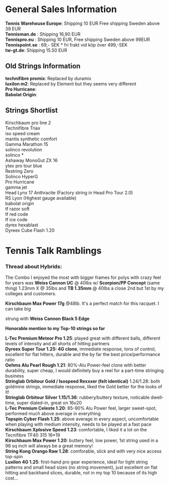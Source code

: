 # General Sales Information

**Tennis Warehouse Europe**: Shipping 10 EUR Free shipping Sweden above 39 EUR  
**Tennisman.de** : Shipping 16,90 EUR  
**Tennispro.eu** : Shipping 10 EUR, Free shipping Sweden above 99EUR  
**Tennispoint.se** : 69,- SEK * fri frakt vid köp över 499,-SEK  
**tw-gt.de**: Shipping 15.50 EUR  

## Old Strings Information

**technifibre promix**: Replaced by duramix   
**luxilon m2**: Replaced by Element but they seems very different  
**Pro Hurricane**:  
**Babolat Origin**:  

## Strings Shortlist

Kirschbaum pro line 2  
Technifibre Triax  
iso speed cream  
mantis synthetic comfort  
Gamma Marathon 15  
solinco revolution  
solinco *  
Ashaway MonoGut ZX 16  
ytex pro tour blue  
Restring Zero  
Solinco HyperG  
Pro Hurricane  
gamma jet  
Head Lynx 17 Anthracite (Factory string in Head Pro Tour 2.0)  
RS Lyon (Highest gauge available)  
babolat origin  
tf razor soft  
tf red code  
tf ice code  
dyrex hexablast  
Dyreex Cube Flash 1.20  

# Tennis Talk Ramblings

### Thread about Hybrids: 

The Combo I enjoyed the most with bigger frames for polys with crazy feel for years was
**Weiss Cannon UC** @ 40lbs w/ **Scorpion/PP Concept** (same thing) 1.23mm X @ 35lbs
and **TB 1.35mm** @ 40lbs a close 2nd but 1st by my colleges and customers.

**Kirschbaum Max Power 17g** @48lb. It's a perfect match for this racquet. I can take big   

strung with **Weiss Cannon Black 5 Edge**  


**Honorable mention to my Top-10 strings so far**

**L-Tec Premium Meteor Pro 1.25**: played great with different balls, different levels of intensity and all shorts of hitting partners  
**Dyreex Super Tour 1.25: 4G clone**, immediate response, tons of control, excellent for flat hitters, durable and the by far the best price/performance ratio  
**Oehms Alu Pearl Rough 1.21**: 80%-Alu Power-feel clone with better durability, super cheap, I would definitely buy a reel for a part-time stringing business  
**Stringlab Orbitour Gold / Isospeed Rexxxer (felt identical)** 1.24/1.28: both goldmine strings, immediate response, liked the Gold better for the looks of it!  
**Stringlab Orbitour Silver 1.15/1.36**: rubbery/buttery texture, noticable dwell-time, super dialed-in, great on 16x20  
**L-Tec Premium Celeste 1.20**: 85-90% Alu Power feel, larger sweet-spot, performed much above average in everything  
**Topspin Cyber Flash 1.25**: above average in every aspect, uncomfortable when playing with medium intensity, needs to be played at a fast pace  
**Kirschbaum Xplosive Speed 1.23**: comfortable, I liked it a lot on the Tecnifibre TF40 315 16*19  
**Kirschbaum Max Power 1.20**: buttery feel, low power, 1st string used in a 98 sq inch will always be a great memory!  
**String Kong Orango Raw 1.28**: comforable, slick and with very nice access top-spin  
**Luxilon 4G 1.25**: first-hand pro gear experience, ideal for tight string patterns and small head sizes (no string movement), just excellent on flat hitting and backhand slices, durable, not in my top 10 because of its high cost...  

